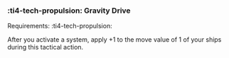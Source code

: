 ### :ti4-tech-propulsion: **Gravity Drive**

Requirements: :ti4-tech-propulsion:

After you activate a system, apply +1 to the move value of 1 of your ships during this tactical action.
